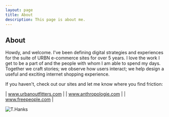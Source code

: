 ```yaml
---
layout: page
title: About
description: This page is about me.
---
```

## About
Howdy, and welcome. I've been defining digital strategies and experiences for the suite of URBN e-commerce sites for over 5 years. I love the work I get to be a part of and the people with whom I am able to spend my days. Together we craft stories; we observe how users interact; we help design a useful and exciting internet shopping experience. 

If you haven't, check out our sites and let me know where you find friction:

| www.urbanoutfitters.com |
| www.anthropologie.com |
| www.freepeople.com |

![T.Hanks](coianac.github.io/img/thanks.gif)
